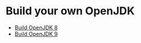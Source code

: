 # Build your own OpenJDK

* [Build OpenJDK 8](binaries/build_openjdk_8.md)
* [Build OpenJDK 9](binaries/build_openjdk_9.md)